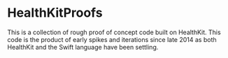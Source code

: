 # HealthKitProofs
This is a collection of rough proof of concept code built on HealthKit. This code is the product of early spikes and iterations since late 2014 as both HealthKit and the Swift language have been settling.
